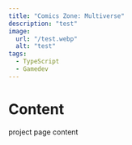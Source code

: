 ```yaml
---
title: "Comics Zone: Multiverse"
description: "test"
image:
  url: "/test.webp"
  alt: "test"
tags:
  - TypeScript
  - Gamedev
---
```


# Content

project page content
